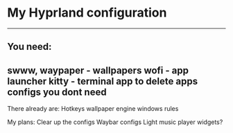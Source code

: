 # My Hyprland configuration
---
## You need:
swww, waypaper - wallpapers
wofi - app launcher
kitty - terminal app
to delete apps configs you dont need
---
There already are:
Hotkeys
wallpaper engine
windows rules

My plans:
Clear up the configs
Waybar configs
Light music player
widgets?
